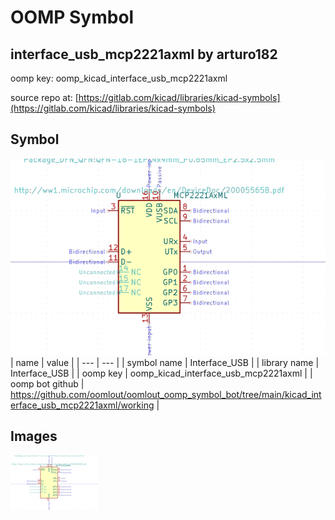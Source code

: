 # OOMP Symbol  
## interface_usb_mcp2221axml  by arturo182  
  
oomp key: oomp_kicad_interface_usb_mcp2221axml  
  
source repo at: [https://gitlab.com/kicad/libraries/kicad-symbols](https://gitlab.com/kicad/libraries/kicad-symbols)  
## Symbol  
  
[![working.png](working_600.png)](working.png)  
| name | value | 
| --- | --- | 
| symbol name | Interface_USB | 
| library name | Interface_USB | 
| oomp key | oomp_kicad_interface_usb_mcp2221axml | 
| oomp bot github | https://github.com/oomlout/oomlout_oomp_symbol_bot/tree/main/kicad_interface_usb_mcp2221axml/working | 
## Images  
  
[![working.png](working_140.png)](working.png)  
